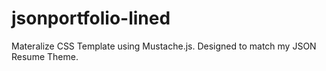 # jsonportfolio-lined
Materalize CSS Template using Mustache.js. Designed to match my JSON Resume Theme. 
